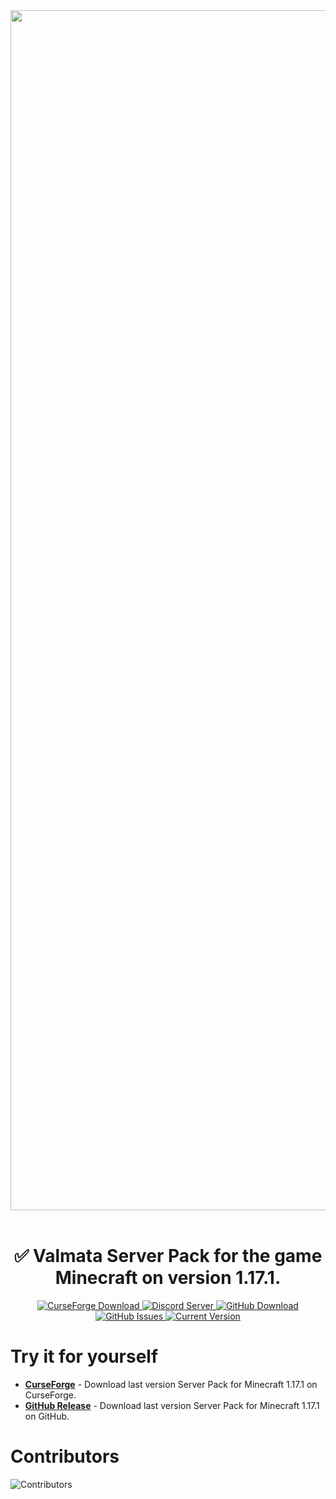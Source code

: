 <div align=center>
    <img src="https://media.discordapp.net/attachments/517734448008134686/871031824745365505/255629d1d532674f.png" width="1920">
    <br /><br />
    <h1>✅ Valmata Server Pack for the game Minecraft on version 1.17.1.</h1>
    <a href="https://www.curseforge.com/minecraft/modpacks/valmata">
        <img alt="CurseForge Download" src="https://img.shields.io/website?down_message=Download%20ModPack&label=CurseForge&logo=curseforge&style=for-the-badge&url=https%3A%2F%2Fwww.curseforge.com%2Fminecraft%2Fmodpacks%2Fvalmata">
    </a>
    <a href="https://discord.gg/az4WxZSeDU">
        <img alt="Discord Server" src="https://img.shields.io/discord/857331250696290304?label=discord&logo=discord&style=for-the-badge">
    </a>
    <a href="https://github.com/Disguys/Valmata/releases">
        <img alt="GitHub Download" src="https://img.shields.io/github/downloads/Disguys/Valmata/total?label=download%20on%20github&logo=github&style=for-the-badge"> 
    </a>
</div>
<div align=center>
    <a href="https://github.com/Disguys/Valmata/issues">
        <img alt="GitHub Issues" src="https://img.shields.io/github/issues/Disguys/Valmata?color=blue&label=modpack%20issues&logo=github&style=for-the-badge">
    </a>        
    <a href="https://github.com/Disguys/Valmata/releases">
        <img alt="Current Version" src="https://img.shields.io/github/v/release/disguys/valmata?color=blueviolet&label=current%20version&logo=github&style=for-the-badge"> 
    </a>
</div>      

# Try it for yourself
* **[CurseForge](https://www.curseforge.com/minecraft/modpacks/valmata)** - Download last version Server Pack for Minecraft 1.17.1 on CurseForge.
* **[GitHub Release](https://github.com/Disguys/Valmata/releases)** - Download last version Server Pack for Minecraft 1.17.1 on GitHub.

# Contributors
![Contributors](https://media.discordapp.net/attachments/517734448008134686/871269628297490492/21df.png)
         
